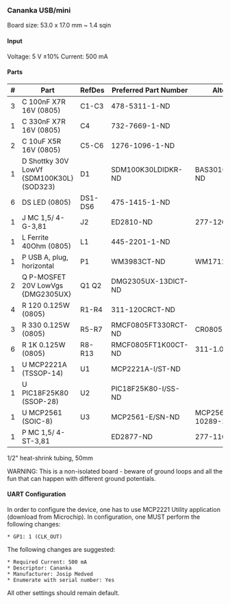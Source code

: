 ### Cananka USB/mini ###

Board size: 53.0 x 17.0 mm ~ 1.4 sqin


#### Input ####

Voltage: 5 V ±10%
Current: 500 mA


#### Parts ####

|  # | Part                                      | RefDes  | Preferred Part Number      | Alternate Part Number           |
|---:|-------------------------------------------|---------|----------------------------|---------------------------------|
|  3 | C 100nF X7R 16V (0805)                    | C1-C3   | 478-5311-1-ND              |                                 |
|  1 | C 330nF X7R 16V (0805)                    | C4      | 732-7669-1-ND              |                                 |
|  2 | C 10uF X5R 16V (0805)                     | C5-C6   | 1276-1096-1-ND             |                                 |
|  1 | D Shottky 30V LowVf {SDM100K30L} (SOD323) | D1      | SDM100K30LDIDKR-ND         | BAS3010A03WE6327HTSA1CT-ND      |
|  6 | DS LED (0805)                             | DS1-DS6 | 475-1415-1-ND              |                                 |
|  1 | J MC 1,5/ 4-G-3,81                        | J2      | ED2810-ND                  | 277-1208-ND                     |
|  1 | L Ferrite 40Ohm (0805)                    | L1      | 445-2201-1-ND              |                                 |
|  1 | P USB A, plug, horizontal                 | P1      | WM3983CT-ND                | WM17118-ND                      |
|  2 | Q P-MOSFET 20V LowVgs {DMG2305UX}         | Q1 Q2   | DMG2305UX-13DICT-ND        |                                 |
|  4 | R 120 0.125W (0805)                       | R1-R4   | 311-120CRCT-ND             |                                 |
|  3 | R 330 0.125W (0805)                       | R5-R7   | RMCF0805FT330RCT-ND        | CR0805-FX-3300GLFCT-ND          |
|  6 | R 1K 0.125W (0805)                        | R8-R13  | RMCF0805FT1K00CT-ND        | 311-1.00KCRCT-ND                |
|  1 | U MCP2221A (TSSOP-14)                     | U1      | MCP2221A-I/ST-ND           |                                 |
|  1 | U PIC18F25K80 (SSOP-28)                   | U2      | PIC18F25K80-I/SS-ND        |                                 |
|  1 | U MCP2561 (SOIC-8)                        | U3      | MCP2561-E/SN-ND            | MCP2562-E/SN-ND 568-10289-1-ND  |
|  1 | P MC 1,5/ 4-ST-3,81                       |         | ED2877-ND                  | 277-1163-ND                     |

1/2" heat-shrink tubing, 50mm


WARNING: This is a non-isolated board - beware of ground loops and all the fun
that can happen with different ground potentials.



#### UART Configuration ####

In order to configure the device, one has to use MCP2221 Utility application
(download from Microchip). In configuration, one MUST perform the following
changes:

    * GP1: 1 (CLK_OUT)

The following changes are suggested:

    * Required Current: 500 mA
    * Descriptor: Cananka
    * Manufacturer: Josip Medved
    * Enumerate with serial number: Yes

All other settings should remain default.
